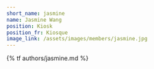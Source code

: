 ```yaml
---
short_name: jasmine
name: Jasmine Wang 
position: Kiosk
position_fr: Kiosque
image_link: /assets/images/members/jasmine.jpg
---
```

{% tf authors/jasmine.md %}